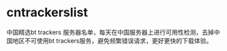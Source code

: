 # cntrackerslist
中国精选bt trackers 服务器名单，每天在中国服务器上进行可用性检测，去掉中国地区不可使用bt trackers服务，避免频繁错误请求，更好更快的下载体验。
